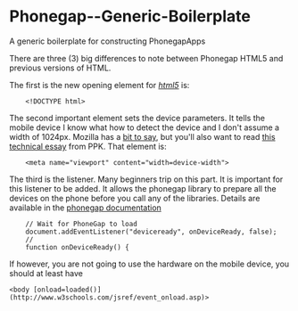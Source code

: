 # Phonegap--Generic-Boilerplate
A generic boilerplate for constructing PhonegapApps

There are three (3) big differences to note between Phonegap HTML5 and previous versions of HTML.

The first is the new opening element for [*html5*](http://www.w3schools.com/tags/tag_doctype.asp) is:

```
	<!DOCTYPE html>
```

The second important element sets the device parameters. It tells the mobile device I know what how to detect the device and I don't assume a width of 1024px. Mozilla has a [bit to say](https://developer.mozilla.org/en-US/docs/Mozilla/Mobile/Viewport_meta_tag), but you'll also want to read [this technical essay](http://www.quirksmode.org/blog/archives/2010/04/a_pixel_is_not.html) from PPK. That element is:

```
	<meta name="viewport" content="width=device-width">
```

The third is the listener. Many beginners trip on this part. It is important for this listener to be added. It allows the phonegap library to prepare all the devices on the phone before you call any of the libraries. Details are available in the [phonegap documentation](http://docs.phonegap.com/en/4.0.0/cordova_events_events.md.html#deviceready)

```
	// Wait for PhoneGap to load
	document.addEventListener("deviceready", onDeviceReady, false);
	//
	function onDeviceReady() {
```

If however, you are not going to use the hardware on the mobile device, you should at least have

```
<body [onload=loaded()](http://www.w3schools.com/jsref/event_onload.asp)>
```